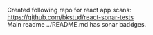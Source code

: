 Created following repo for react app scans: https://github.com/bkstud/react-sonar-tests <br>
Main readme ../README.md has sonar baddges.
